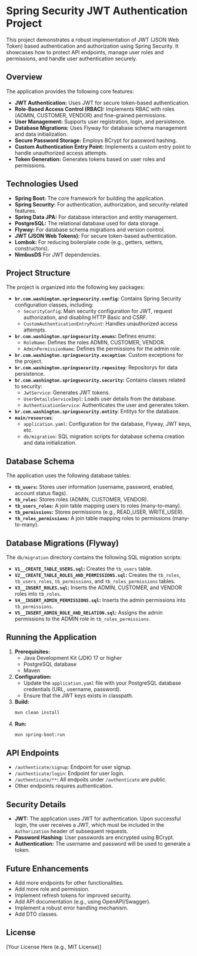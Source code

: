 # Spring Security JWT Authentication Project

This project demonstrates a robust implementation of JWT (JSON Web Token) based authentication and authorization using Spring Security. It showcases how to protect API endpoints, manage user roles and permissions, and handle user authentication securely.

## Overview

The application provides the following core features:

*   **JWT Authentication:** Uses JWT for secure token-based authentication.
*   **Role-Based Access Control (RBAC):** Implements RBAC with roles (ADMIN, CUSTOMER, VENDOR) and fine-grained permissions.
*   **User Management:** Supports user registration, login, and persistence.
*   **Database Migrations:** Uses Flyway for database schema management and data initialization.
*   **Secure Password Storage:** Employs BCrypt for password hashing.
*   **Custom Authentication Entry Point:** Implements a custom entry point to handle unauthorized access attempts.
*   **Token Generation:** Generates tokens based on user roles and permissions.

## Technologies Used

*   **Spring Boot:**  The core framework for building the application.
*   **Spring Security:** For authentication, authorization, and security-related features.
*   **Spring Data JPA:**  For database interaction and entity management.
*   **PostgreSQL:** The relational database used for data storage.
*   **Flyway:** For database schema migrations and version control.
*   **JWT (JSON Web Tokens):** For secure token-based authentication.
*   **Lombok:** For reducing boilerplate code (e.g., getters, setters, constructors).
* **NimbusDS** For JWT dependencies.

## Project Structure

The project is organized into the following key packages:

*   **`br.com.washington.springsecurity.config`:** Contains Spring Security configuration classes, including:
    *   `SecurityConfig`: Main security configuration for JWT, request authorization, and disabling HTTP Basic and CSRF.
    *   `CustomAuthenticationEntryPoint`: Handles unauthorized access attempts.
*   **`br.com.washington.springsecurity.enums`:** Defines enums:
    * `RoleName`: Defines the roles ADMIN, CUSTOMER, VENDOR.
    * `AdminPermissionName`: Defines the permissions for the admin role.
*   **`br.com.washington.springsecurity.exception`**: Custom exceptions for the project.
*   **`br.com.washington.springsecurity.repositoy`**: Repositorys for data persistence.
*   **`br.com.washington.springsecurity.security`:** Contains classes related to security:
    *   `JwtService`: Generates JWT tokens.
    *   `UserDetailsServiceImpl`: Loads user details from the database.
    * `AuthenticationService`: Authenticates the user and generates token.
* **`br.com.washington.springsecurity.entity`**: Entitys for the database.
* **`main/resources`**:
    *   `application.yaml`: Configuration for the database, Flyway, JWT keys, etc.
    * `db/migration`: SQL migration scripts for database schema creation and data initialization.

## Database Schema

The application uses the following database tables:

*   **`tb_users`:** Stores user information (username, password, enabled, account status flags).
*   **`tb_roles`:** Stores roles (ADMIN, CUSTOMER, VENDOR).
*   **`tb_users_roles`:** A join table mapping users to roles (many-to-many).
*   **`tb_permissions`:** Stores permissions (e.g., READ\_USER, WRITE\_USER).
*   **`tb_roles_permissions`:** A join table mapping roles to permissions (many-to-many).

## Database Migrations (Flyway)

The `db/migration` directory contains the following SQL migration scripts:

*   **`V1__CREATE_TABLE_USERS.sql`:** Creates the `tb_users` table.
*   **`V2__CREATE_TABLE_ROLES_AND_PERMISSIONS.sql`:** Creates the `tb_roles`, `tb_users_roles`, `tb_permissions`, and `tb_roles_permissions` tables.
*   **`V3__INSERT_ROLES.sql`:** Inserts the ADMIN, CUSTOMER, and VENDOR roles into `tb_roles`.
*   **`V4__INSERT_ADMIN_PERMISSIONS.sql`:** Inserts the admin permissions into `tb_permissions`.
*   **`V5__INSERT_ADMIN_ROLE_AND_RELATION.sql`:** Assigns the admin permissions to the ADMIN role in `tb_roles_permissions`.

## Running the Application

1.  **Prerequisites:**
    *   Java Development Kit (JDK) 17 or higher
    *   PostgreSQL database
    *   Maven
2.  **Configuration:**
    *   Update the `application.yaml` file with your PostgreSQL database credentials (URL, username, password).
    * Ensure that the JWT keys exists in classpath.
3.  **Build:**
    ```bash
    mvn clean install
    ```
4.  **Run:**
    ```bash
    mvn spring-boot:run
    ```

## API Endpoints

*   `/authenticate/signup`: Endpoint for user signup.
*   `/authenticate/login`: Endpoint for user login.
* `/authenticate/**`: All endpoits under `/authenticate` are public.
* Other endpoints requires authentication.

## Security Details

*   **JWT:** The application uses JWT for authentication. Upon successful login, the user receives a JWT, which must be included in the `Authorization` header of subsequent requests.
*   **Password Hashing:** User passwords are encrypted using BCrypt.
* **Authentication:** The username and password will be used to generate a token.

## Future Enhancements

*   Add more endpoints for other functionalities.
* Add more role and permission.
*   Implement refresh tokens for improved security.
*   Add API documentation (e.g., using OpenAPI/Swagger).
*   Implement a robust error handling mechanism.
* Add DTO classes.

## License

[Your License Here (e.g., MIT License)]